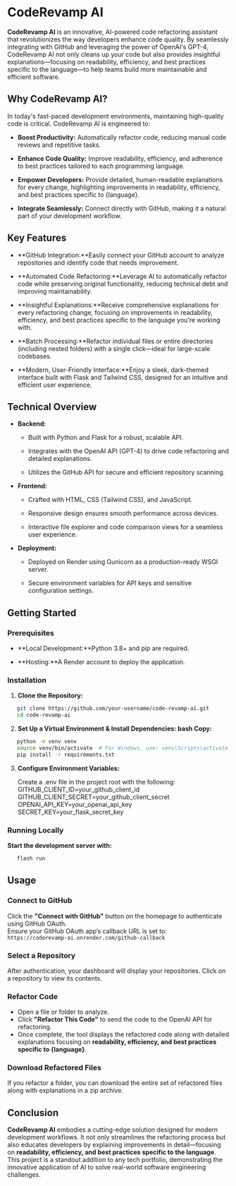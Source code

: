 CodeRevamp AI
=============

**CodeRevamp AI** is an innovative, AI-powered code refactoring assistant that revolutionizes the way developers enhance code quality. By seamlessly integrating with GitHub and leveraging the power of OpenAI's GPT-4, CodeRevamp AI not only cleans up your code but also provides insightful explanations—focusing on readability, efficiency, and best practices specific to the language—to help teams build more maintainable and efficient software.

Why CodeRevamp AI?
------------------

In today's fast-paced development environments, maintaining high-quality code is critical. CodeRevamp AI is engineered to:

*   **Boost Productivity:** Automatically refactor code, reducing manual code reviews and repetitive tasks.
    
*   **Enhance Code Quality:** Improve readability, efficiency, and adherence to best practices tailored to each programming language.
    
*   **Empower Developers:** Provide detailed, human-readable explanations for every change, highlighting improvements in readability, efficiency, and best practices specific to {language}.
    
*   **Integrate Seamlessly:** Connect directly with GitHub, making it a natural part of your development workflow.
    

Key Features
------------

*   **GitHub Integration:**Easily connect your GitHub account to analyze repositories and identify code that needs improvement.
    
*   **Automated Code Refactoring:**Leverage AI to automatically refactor code while preserving original functionality, reducing technical debt and improving maintainability.
    
*   **Insightful Explanations:**Receive comprehensive explanations for every refactoring change, focusing on improvements in readability, efficiency, and best practices specific to the language you’re working with.
    
*   **Batch Processing:**Refactor individual files or entire directories (including nested folders) with a single click—ideal for large-scale codebases.
    
*   **Modern, User-Friendly Interface:**Enjoy a sleek, dark-themed interface built with Flask and Tailwind CSS, designed for an intuitive and efficient user experience.
    

Technical Overview
------------------

*   **Backend:**
    
    *   Built with Python and Flask for a robust, scalable API.
        
    *   Integrates with the OpenAI API (GPT-4) to drive code refactoring and detailed explanations.
        
    *   Utilizes the GitHub API for secure and efficient repository scanning.
        
*   **Frontend:**
    
    *   Crafted with HTML, CSS (Tailwind CSS), and JavaScript.
        
    *   Responsive design ensures smooth performance across devices.
        
    *   Interactive file explorer and code comparison views for a seamless user experience.
        
*   **Deployment:**
    
    *   Deployed on Render using Gunicorn as a production-ready WSGI server.
        
    *   Secure environment variables for API keys and sensitive configuration settings.
        

Getting Started
---------------

### Prerequisites

*   **Local Development:**Python 3.8+ and pip are required.
    
*   **Hosting:**A Render account to deploy the application.
    

### Installation

1. **Clone the Repository:**

```bash
   git clone https://github.com/your-username/code-revamp-ai.git
   cd code-revamp-ai
```

2. **Set Up a Virtual Environment & Install Dependencies: bash Copy:**

```bash
   python -m venv venv
   source venv/bin/activate  # For Windows, use: venv\Scripts\activate
   pip install -r requirements.txt
```

3. **Configure Environment Variables:**

   Create a .env file in the project root with the following:
       GITHUB_CLIENT_ID=your_github_client_id
       GITHUB_CLIENT_SECRET=your_github_client_secret
       OPENAI_API_KEY=your_openai_api_key
       SECRET_KEY=your_flask_secret_key

### Running Locally

**Start the development server with:**

```bash
   flash run
```


## Usage

### Connect to GitHub
Click the **"Connect with GitHub"** button on the homepage to authenticate using GitHub OAuth.  
Ensure your GitHub OAuth app’s callback URL is set to:  
`https://coderevamp-ai.onrender.com/github-callback`

### Select a Repository
After authentication, your dashboard will display your repositories. Click on a repository to view its contents.

### Refactor Code
- Open a file or folder to analyze.
- Click **"Refactor This Code"** to send the code to the OpenAI API for refactoring.
- Once complete, the tool displays the refactored code along with detailed explanations focusing on **readability, efficiency, and best practices specific to {language}**.

### Download Refactored Files
If you refactor a folder, you can download the entire set of refactored files along with explanations in a zip archive.


## Conclusion

**CodeRevamp AI** embodies a cutting-edge solution designed for modern development workflows. It not only streamlines the refactoring process but also educates developers by explaining improvements in detail—focusing on **readability, efficiency, and best practices specific to the language**. This project is a standout addition to any tech portfolio, demonstrating the innovative application of AI to solve real-world software engineering challenges.






